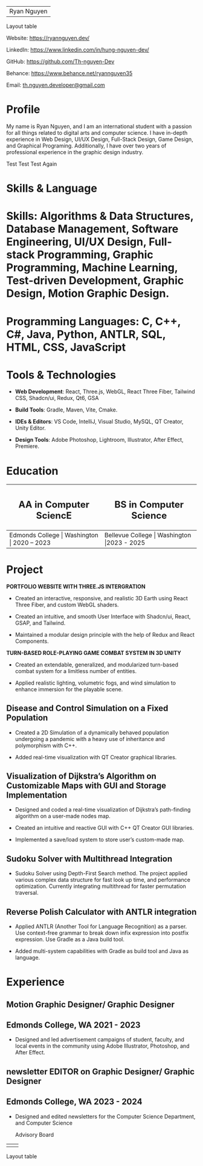 |             |
|-------------|
| Ryan Nguyen |

Layout table

Website: <https://ryannguyen.dev/>

LinkedIn: <https://www.linkedin.com/in/hung-nguyen-dev/>

GitHub: <https://github.com/Th-nguyen-Dev>

Behance: <https://www.behance.net/ryannguyen35>

Email: th.nguyen.developer@gmail.com

# Profile

My name is Ryan Nguyen, and I am an international student with a passion
for all things related to digital arts and computer science. I have
in-depth experience in Web Design, UI/UX Design, Full-Stack Design, Game
Design, and Graphical Programing. Additionally, I have over two years of
professional experience in the graphic design industry.  
  
Test Test Test Again

# Skills & Language

# **Skills: Algorithms & Data Structures, Database Management, Software Engineering, UI/UX Design, Full-stack Programming, Graphic Programming, Machine Learning, Test-driven Development, Graphic Design, Motion Graphic Design.**

# **Programming Languages: C, C++, C#, Java, Python, ANTLR, SQL, HTML, CSS, JavaScript**

# **Tools & Technologies**

- **Web Development**: React, Three.js, WebGL, React Three Fiber,
  Tailwind CSS, Shadcn/ui, Redux, Qt6, GSA

- **Build Tools**: Gradle, Maven, Vite, Cmake.

- **IDEs & Editors**: VS Code, IntelliJ, Visual Studio, MySQL, QT
  Creator, Unity Editor.

- **Design Tools**: Adobe Photoshop, Lightroom, Illustrator, After
  Effect, Premiere.

# Education

<table>
<colgroup>
<col style="width: 50%" />
<col style="width: 50%" />
</colgroup>
<thead>
<tr>
<th><h2 id="aa-in-computer-science">AA in Computer SciencE</h2></th>
<th><h2 id="bs-in-computer-science">BS in Computer Science</h2></th>
</tr>
</thead>
<tbody>
<tr>
<td>Edmonds College | Washington | 2020 – 2023</td>
<td>Bellevue College | Washington |2023 - 2025</td>
</tr>
</tbody>
</table>

# Project

**PORTFOLIO WEBSITE WITH THREE.JS INTERGRATION**

- Created an interactive, responsive, and realistic 3D Earth using React
  Three Fiber, and custom WebGL shaders.

- Created an intuitive, and smooth User Interface with Shadcn/ui, React,
  GSAP, and Tailwind.

- Maintained a modular design principle with the help of Redux and React
  Components.

**TURN-BASED ROLE-PLAYING GAME COMBAT SYSTEM IN 3D UNITY**

- Created an extendable, generalized, and modularized turn-based combat
  system for a limitless number of entities.

- Applied realistic lighting, volumetric fogs, and wind simulation to
  enhance immersion for the playable scene.

## Disease and Control Simulation on a Fixed Population

- Created a 2D Simulation of a dynamically behaved population undergoing
  a pandemic with a heavy use of inheritance and polymorphism with C++.

- Added real-time visualization with QT Creator graphical libraries.

## Visualization of Dijkstra’s Algorithm on Customizable Maps with GUI and Storage Implementation 

- Designed and coded a real-time visualization of Dijkstra’s
  path-finding algorithm on a user-made nodes map.

- Created an intuitive and reactive GUI with C++ QT Creator GUI
  libraries.

- Implemented a save/load system to store user’s custom-made map.

## Sudoku Solver with Multithread Integration

- Sudoku Solver using Depth-First Search method. The project applied
  various complex data structure for fast look up time, and performance
  optimization. Currently integrating multithread for faster permutation
  traversal.

## Reverse Polish Calculator with ANTLR integration

- Applied ANTLR (Another Tool for Language Recognition) as a parser. Use
  context-free grammar to break down infix expression into postfix
  expression. Use Gradle as a Java build tool.

- Added multi-system capabilities with Gradle as build tool and Java as
  language.

# Experience

## Motion Graphic Designer/ Graphic Designer

## Edmonds College, WA 2021 - 2023

- Designed and led advertisement campaigns of student, faculty, and
  local events in the community using Adobe Illustrator, Photoshop, and
  After Effect.

## newsletter EDITOR on Graphic Designer/ Graphic Designer

## Edmonds College, WA 2023 - 2024

- Designed and edited newsletters for the Computer Science Department,
  and Computer Science

  Advisory Board

|     |     |
|-----|-----|
|     |     |

Layout table
